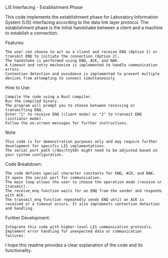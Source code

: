 LIS Interfacing - Establishment Phase

This code implements the establishment phase for Laboratory Information System (LIS) interfacing according to the data link layer protocol. The establishment phase is the initial handshake between a client and a machine to establish a connection.

Features:

    The user can choose to act as a client and receive ENQ (Option 1) or transmit ENQ to initiate the connection (Option 2).
    The handshake is performed using ENQ, ACK, and NAK.
    A timeout and retry mechanism is implemented to handle communication errors.
    Contention detection and avoidance is implemented to prevent multiple devices from attempting to connect simultaneously

How to Use:

    Compile the code using a Rust compiler.
    Run the compiled binary.
    The program will prompt you to choose between receiving or transmitting ENQ.
    Enter "1" to receive ENQ (client mode) or "2" to transmit ENQ (initiator mode).
    Follow the on-screen messages for further instructions.

Note:

    This code is for demonstration purposes only and may require further development for specific LIS implementations.
    The serial port path (/dev/ttyS0) might need to be adjusted based on your system configuration.

Code Breakdown:

    The code defines special character constants for ENQ, ACK, and NAK.
    It opens the serial port for communication.
    The main loop allows the user to choose the operation mode (receive or transmit).
    The receive_enq function waits for an ENQ from the sender and responds with ACK.
    The transmit_enq function repeatedly sends ENQ until an ACK is received or a timeout occurs. It also implements contention detection and handling.

Further Development:

    Integrate this code with higher-level LIS communication protocols.
    Implement error handling for unexpected data or communication failures.

I hope this readme provides a clear explanation of the code and its functionality.
